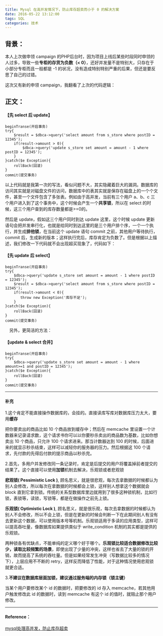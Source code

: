 ```yaml
---
title: Mysql 在高并发情况下，防止库存超卖而小于 0 的解决方案
date: 2016-05-22 13:12:00
tags: SQL
categories: 技术
---
```

  
## 背景：
本人上次做申领 campaign 的PHP后台时，因为项目上线后某些时段同时申领的人过多，导致一些**专柜的存货为负数（< 0）**，还好并发量不是特别大，只存在于小部分专柜而且一般都是 -1 的状况，没有造成特别特别严重的后果，但还是要反思了自己的过错。

这次又有新的申领 campaign，我翻看了上次的代码逻辑：

## 正文：

#### 【先 select 后 update】

```
beginTranse(开启事务)
try{
    $result = $dbca->query('select amount from s_store where postID = 12345');
    if(result->amount > 0){
        $dbca->query('update s_store set amount = amount - 1 where postID = 12345');
    }
}catch($e Exception){
    rollBack(回滚)
}
commit(提交事务)
```

以上代码就是我第一次的写法，看似问题不大，其实隐藏着巨大的漏洞。数据库的访问其实就是对磁盘文件的访问，数据库中的表其实就是保存在磁盘上的一个个文件，甚至一个文件包含了多张表。例如由于高并发，当前有三个用户 a、b、c 三个用户进入到了这个事务中，这个时候会产生一个**共享锁**，所以在 select 的时候，这三个用户查到的库存数量都是>=0的。

然后是 update，假如这三个用户同时到达 update 这里，这个时候 update 更新语句会把并发串行化，也就是给同时到达这里的是三个用户排个序，一个一个执行，并生成**排他锁**，在当前这个 update 语句 commit 之前，其他用户等待执行，commit 后，生成新的版本；这样执行完后，库存肯定为负数了。但是根据以上描述，我们修改一下代码就不会出现超买现象了，代码如下：

#### 【先 update 后 select】

```
beginTranse(开启事务)
try{
    $dbca->query('update s_store set amount = amount - 1 where postID = 12345');
    $result = $dbca->query('select amount from s_store where postID = 12345');
    if(result->amount < 0){
       throw new Exception('库存不足');
    }
}catch($e Exception){
    rollBack(回滚)
}
commit(提交事务)
```


　另外，更简洁的方法：

#### 【update & select 合并】
```
beginTranse(开启事务)
try{
    $dbca->query('update s_store set amount = amount - 1 where amount>=1 and postID = 12345');
}catch($e Exception){
    rollBack(回滚)
}
commit(提交事务)
```

---

#### 补充

1.这个肯定不能直接操作数据库的，会挂的。直接读库写库对数据库压力太大，要用**缓存**

把你要卖出的商品比如 10 个商品放到缓存中；然后在 memcache 里设置一个计数器来记录请求数，这个请求书你可以以你要秒杀卖出的商品数为基数，比如你想卖出 10 个商品，只允许 100 个请求进来。那当计数器达到 100 的时候，后面进来的就显示秒杀结束，这样可以减轻你的服务器的压力。然后根据这 100 个请求，先付款的先得后付款的提示商品以秒杀完。



2.首先，多用户并发修改同一条记录时，肯定是后提交的用户将覆盖掉前者提交的结果了。这个直接可以使用**加锁**机制去解决，乐观锁或者悲观锁

**悲观锁( Pessimistic Lock )**, 顾名思义，就是很悲观，每次去拿数据的时候都认为别人会修改，所以每次在拿数据的时候都会上锁，这样别人想拿这个数据就会 block 直到它拿到锁。传统的关系型数据库里边就用到了很多这种锁机制，比如行锁，表锁等，读锁，写锁等，都是在做操作之前先上锁。

**乐观锁( Optimistic Lock )**, 顾名思义，就是很乐观，每次去拿数据的时候都认为别人不会修改，所以不会上锁，但是在更新的时候会判断一下在此期间别人有没有去更新这个数据，可以使用版本号等机制。乐观锁适用于多读的应用类型，这样可以提高吞吐量，像数据库如果提供类似于 write_condition 机制的其实都是提供的乐观锁。

两种锁各有优缺点，不能单纯的定义哪个好于哪个。**乐观锁比较适合数据修改比较少，读取比较频繁的场景**，即使出现了少量的冲突，这样也省去了大量的锁的开销，故而提高了系统的吞吐量。但是如果经常发生冲突（写数据比较多的情况下），上层应用不不断的 retry，这样反而降低了性能，对于这种情况使用悲观锁就更合适。



3.**不建议在数据库层面加锁，建议通过服务端的内存锁（锁主键）**

当某个用户要修改某个 id 的数据时，把要修改的 id 存入 memcache，若其他用户触发修改此 id 的数据时，读到 memcache 有这个 id 的值时，就阻止那个用户修改。

---

#### Reference：

[mysql处理高并发，防止库存超卖](http://blog.csdn.net/caomiao2006/article/details/38568825)